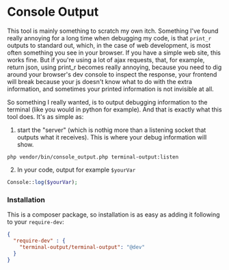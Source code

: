 Console Output
==============

This tool is mainly something to scratch my own itch. Something I've found really annoying for a long time when debugging my code, is that `print_r` outputs to standard out, which, in the case of web development, is most often something you see in your browser. If you have a simple web site, this works fine. But if you're using a lot of ajax requests, that, for example, return json, using print_r becomes really annoying, because you need to dig around your browser's dev console to inspect the response, your frontend will break because your js doesn't know what to do with the extra information, and sometimes your printed information is not invisible at all.

So something I really wanted, is to output debugging information to the terminal (like you would in python for example). And that is exactly what this tool does. It's as simple as:

1. start the "server" (which is nothig more than a listening socket that outputs what it receives). This is where your debug information will show.
```
php vendor/bin/console_output.php terminal-output:listen
```

2. In your code, output for example `$yourVar`
```php
Console::log($yourVar);
```

### Installation

This is a composer package, so installation is as easy as adding it following to your `require-dev`:
```json
{
  "require-dev" : {
    "terminal-output/terminal-output": "@dev"
  }
}
```
